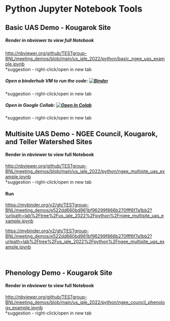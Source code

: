 # Python Jupyter Notebook Tools <br>

## Basic UAS Demo - Kougarok Site <br>
##### Render in nbviewer to view full Notebook
http://nbviewer.org/github/TESTgroup-BNL/meeting_demos/blob/main/us_iale_2022/python/basic_ngee_uas_example.ipynb <br>
*suggestion - right-click/open in new tab
<br>

##### Open a binderhub VM to run the code: [![Binder](https://mybinder.org/badge_logo.svg)](https://mybinder.org/v2/gh/TESTgroup-BNL/meeting_demos/0a30ee64aa4a7fd43c1f5dd05e3a91e068123b1d?urlpath=lab%2Ftree%2Fus_iale_2022%2Fpython%2Fbasic_ngee_uas_example.ipynb) <br>
*suggestion - right-click/open in new tab
<br>

##### Open in Google Collab: [![Open In Colab](https://colab.research.google.com/assets/colab-badge.svg)](https://colab.research.google.com/github/TESTgroup-BNL/meeting_demos/blob/main/us_iale_2022/python/basic_ngee_uas_example.ipynb) <br>
*suggestion - right-click/open in new tab
<br>




## Multisite UAS Demo - NGEE Council, Kougarok, and Teller Watershed Sites <br>
#### Render in nbviewer to view full Notebook
http://nbviewer.org/github/TESTgroup-BNL/meeting_demos/blob/main/us_iale_2022/python/ngee_multisite_uas_example.ipynb <br>
*suggestion - right-click/open in new tab

#### Run
https://mybinder.org/v2/gh/TESTgroup-BNL/meeting_demos/e522dd660bd961bf96299f866b270fff6f7a1bb2?\urlpath=lab%2Ftree%2Fus_iale_2022%2Fpython%2Fngee_multisite_uas_example.ipynb

https://mybinder.org/v2/gh/TESTgroup-BNL/meeting_demos/e522dd660bd961bf96299f866b270fff6f7a1bb2?urlpath=lab%2Ftree%2Fus_iale_2022%2Fpython%2Fngee_multisite_uas_example.ipynb

<br>

## Phenology Demo - Kougarok Site <br>
#### Render in nbviewer to view full Notebook
http://nbviewer.org/github/TESTgroup-BNL/meeting_demos/blob/main/us_iale_2022/python/ngee_council_phenology_example.ipynb <br>
*suggestion - right-click/open in new tab
<br>
